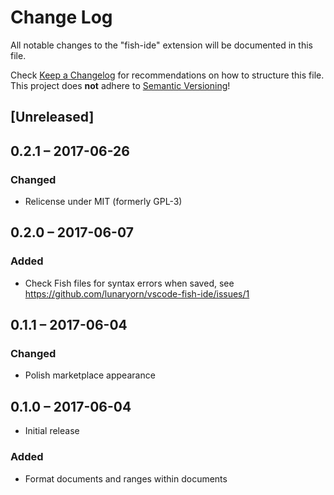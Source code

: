 # Change Log
All notable changes to the "fish-ide" extension will be documented in this file.

Check [Keep a Changelog](http://keepachangelog.com/) for recommendations on how
to structure this file.  This project does **not** adhere to [Semantic
Versioning](http://semver.org/)!

## [Unreleased]

## 0.2.1 – 2017-06-26
### Changed
- Relicense under MIT (formerly GPL-3)

## 0.2.0 – 2017-06-07
### Added
- Check Fish files for syntax errors when saved, see
  <https://github.com/lunaryorn/vscode-fish-ide/issues/1>

## 0.1.1 – 2017-06-04
### Changed
- Polish marketplace appearance

## 0.1.0 – 2017-06-04
- Initial release

### Added
- Format documents and ranges within documents

